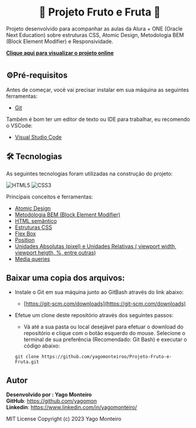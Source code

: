 

<h1 align="center"> &#127817; Projeto Fruto e Fruta &#127817;  </h1>

Projeto desenvolvido para acompanhar as aulas da Alura + ONE (Oracle Next Education) sobre estruturas CSS, Atomic Design, Metodologia BEM (Block Element Modifier) e  Responsividade.

[**Clique aqui para visualizar o projeto online**](https://yagomonteiroo.github.io/Projeto-Fruto-e-Fruta/)    
#
                    
## ⚙️Pré-requisitos

Antes de começar, você vai precisar instalar em sua máquina as seguintes ferramentas:
- [Git](https://git-scm.com)

Também é bom ter um editor de texto ou IDE para trabalhar, eu recomendo o VSCode:
 - [Visual Studio Code](https://code.visualstudio.com/)



## 🛠 Tecnologias

As seguintes tecnologias foram utilizadas na construção do projeto:

![HTML5](https://camo.githubusercontent.com/49fbb99f92674cc6825349b154b65aaf4064aec465d61e8e1f9fb99da3d922a1/68747470733a2f2f696d672e736869656c64732e696f2f62616467652f68746d6c352d2532334533344632362e7376673f7374796c653d666f722d7468652d6261646765266c6f676f3d68746d6c35266c6f676f436f6c6f723d7768697465) ![CSS3](https://camo.githubusercontent.com/e6b67b27998fca3bccf4c0ee479fc8f9de09d91f389cccfbe6cb1e29c10cfbd7/68747470733a2f2f696d672e736869656c64732e696f2f62616467652f637373332d2532333135373242362e7376673f7374796c653d666f722d7468652d6261646765266c6f676f3d63737333266c6f676f436f6c6f723d7768697465)

Principais conceitos e ferramentas:
- [Atomic Design](https://www.organicadigital.com/seeds/atomic-design-garantindo-a-coesao-a-longo-prazo/)
- [Metodologia BEM (Block Element Modifier)](https://www.treinaweb.com.br/blog/metodologia-bem-organizando-seu-css)
- [HTML semântico](https://www.freecodecamp.org/portuguese/news/elementos-semanticos-do-html5-explicados/)
- [Estruturas CSS](https://developer.mozilla.org/pt-BR/docs/Learn/CSS/First_steps/How_CSS_is_structured)
-   [Flex Box](https://developer.mozilla.org/pt-BR/docs/Learn/CSS/CSS_layout/Flexbox)
-   [Position](https://developer.mozilla.org/en-US/docs/Web/CSS/position)
-   [Unidades Absolutas (pixel) e Unidades Relativas ( viewport width, viewport heigth,  %, entre outras)](https://www.alura.com.br/artigos/guia-de-unidades-no-css)
-   [Media queries](https://developer.mozilla.org/pt-BR/docs/Web/CSS/CSS_media_queries/Using_media_queries)




## Baixar uma copia dos arquivos:

-   Instale o Git em sua máquina junto ao GitBash através do link abaixo:
    -   [https://git-scm.com/downloads](https://git-scm.com/downloads)
    
-   Efetue um clone deste repositório através dos seguintes passos:
    -   Vá até a sua pasta ou local desejável para efetuar o download do repositório e clique com o botão esquerdo do mouse. Selecione o terminal de sua preferência (Recomendado: Git Bash) e executar o código abaixo:
      ```gitbash
      git clone https://github.com/yagomonteiroo/Projeto-Fruto-e-Fruta.git
      ```
## Autor

**Desenvolvido por : Yago Monteiro**<br>
**GitHub**: https://github.com/yagomon<br>
**Linkedin**: https://www.linkedin.com/in/yagomonteiro/

MIT License
Copyright (c) 2023 Yago Monteiro
